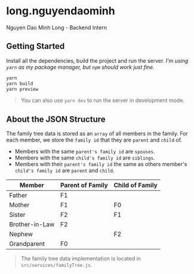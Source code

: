 # long.nguyendaominh

Nguyen Dao Minh Long - Backend Intern

## Getting Started

Install all the dependencies, build the project and run the server. *I'm using `yarn` as my package manager, but `npm` should work just fine.*

```bash
yarn
yarn build
yarn preview
```

> You can also use `yarn dev` to run the server in development mode.

## About the JSON Structure

The family tree data is stored as an `array` of all members in the family. For each member, we store the `family id` that they are `parent` and `child` of.

- Members with the same `parent's family id` are `spouses`.
- Members with the same `child's family id` are `siblings`.
- Members with their `parent's family id` the same as others member's `child's family id` are `parent` and `child`.

| Member         | Parent of Family | Child of Family |
|----------------|------------------|-----------------|
| Father         | F1               |                 |
| Mother         | F1               | F0              |
| Sister         | F2               | F1              |
| Brother-in-Law | F2               |                 |
| Nephew         |                  | F2              |
| Grandparent    | F0               |                 |

> The family tree data implementation is located in `src/services/familyTree.js`.
